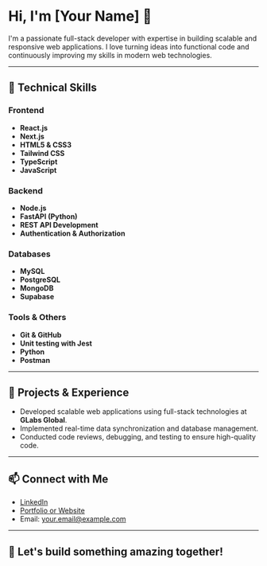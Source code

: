 # Hi, I'm [Your Name] 👋

I'm a passionate full-stack developer with expertise in building scalable and responsive web applications. I love turning ideas into functional code and continuously improving my skills in modern web technologies.

---

## 🚀 Technical Skills

### Frontend
- **React.js**
- **Next.js**
- **HTML5 & CSS3**
- **Tailwind CSS**
- **TypeScript**
- **JavaScript**

### Backend
- **Node.js**
- **FastAPI (Python)**
- **REST API Development**
- **Authentication & Authorization**

### Databases
- **MySQL**
- **PostgreSQL**
- **MongoDB**
- **Supabase**

### Tools & Others
- **Git & GitHub**
- **Unit testing with Jest**
- **Python**
- **Postman**

---

## 🔧 Projects & Experience

- Developed scalable web applications using full-stack technologies at **GLabs Global**.
- Implemented real-time data synchronization and database management.
- Conducted code reviews, debugging, and testing to ensure high-quality code.

---

## 📫 Connect with Me

- [LinkedIn](https://linkedin.com/in/yourprofile)
- [Portfolio or Website](https://yourwebsite.com)
- Email: your.email@example.com

---

## 🌟 Let's build something amazing together!
